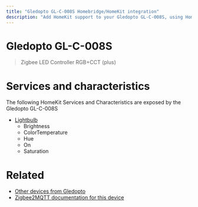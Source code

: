 ```yaml
---
title: "Gledopto GL-C-008S Homebridge/HomeKit integration"
description: "Add HomeKit support to your Gledopto GL-C-008S, using Homebridge, Zigbee2MQTT and homebridge-z2m."
---
```

<!---
This file has been GENERATED using src/docgen/docgen.ts
DO NOT EDIT THIS FILE MANUALLY!
-->
# Gledopto GL-C-008S
> Zigbee LED Controller RGB+CCT (plus)


# Services and characteristics
The following HomeKit Services and Characteristics are exposed by
the Gledopto GL-C-008S

* [Lightbulb](../../light.md)
  * Brightness
  * ColorTemperature
  * Hue
  * On
  * Saturation


# Related
* [Other devices from Gledopto](../index.md#gledopto)
* [Zigbee2MQTT documentation for this device](https://www.zigbee2mqtt.io/devices/GL-C-008S.html)